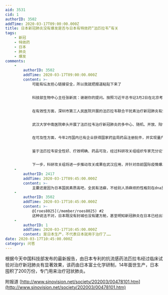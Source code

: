 ```yaml
---
aid: 3531
cid: 1
authorID: 3502
addTime: 2020-03-17T09:00:00.000Z
title: 日本新冠肺炎没有爆发是否与日本有特效药“法匹拉韦”有关
tags:
    - 新冠
    - 特效药
    - 日本
    - 肺炎
    - 爆发
comments:
    -
        authorID: 3502
        addTime: 2020-03-17T09:00:00.000Z
        content: >-
            可能有坛友担心链接安全，所以我就把报道粘贴下来了


            科技部生物中心主任张新民：谢谢你的提问。按照习近平总书记3月2日在北京考察新冠肺炎疫情防控科研攻关工作时的重要指示要求，科研攻关组进一步强化对一线临床救治的支撑和服务。针对轻型、普通型向重型转化的阻断，重点推动磷酸氯喹、法匹拉韦和中医药，针对重型、危重型患者的救治，重点推动恢复期血浆、托珠单抗、干细胞和人工肝的临床应用，目前均已取得良好的进展。其中法匹拉韦已完成临床研究，显示出很好的临床疗效。在安全性方面，法匹拉韦已经于2014年在日本获批上市，上市以来未见明显的不良反应。在治疗新冠肺炎的临床研究中，未发现明显的不良反应。


            在有效性方面，深圳市第三人民医院开展的法匹拉韦联合干扰素治疗新冠肺炎有效性和安全性研究，入组患者80例，其中法匹拉韦组35例，对照组45例。研究结果显示，在病毒核酸转阴方面，法匹拉韦治疗组治疗后患者病毒核酸转阴与对照组相比，转阴时间中位值明显缩短，分别为4天和11天，具有显著差异。在胸部影像学改善方面，与对照组相比，改善率分别为91.43%和62.22%。


            武汉大学中南医院牵头开展了法匹拉韦治疗新冠肺炎的多中心、随机、开放、阳性平行对照临床研究，已完成各120例入组和临床治疗观察。临床研究结果显示，试验组治疗新冠肺炎的疗效显著优于对照组。在主要终点评价指标方面，普通型患者在治疗结束时的临床恢复率，试验组显著优于对照组，分别为71.43%和55.86%。在次要终点评价指标方面，试验组在退热时间上显著优于对照组，平均退热时间分别为2.5天和4.2天。试验组在咳嗽缓解时间上显著优于对照组，平均咳嗽缓解时间分别为4.57天和5.98天，普通型患者在治疗期间的辅助氧疗或无创机械通气率，试验组显著低于对照组，分别为8.16%和17.12%。以上评价指标，两组间均具有统计学的差异。


            在可及性方面，今年2月国内已有企业获得国家药监局药品注册批件，并实现量产，临床药品供应有保障。


            鉴于法匹拉韦安全性好、疗效明确、药品可及，经过科研攻关组组织专家充分论证，已正式向医疗救治组推荐，建议尽快纳入诊疗方案。


            下一步，科研攻关组将进一步推动攻关成果在武汉应用，并针对目前国际疫情爆发的态势，推出药物治疗的中国方案。谢谢。
    -
        authorID: 2417
        addTime: 2020-03-17T09:45:00.000Z
        content: >-
            主要还是因为日本国民素质高吧，全民有洁癖，不给别人添麻烦的性格刻在dna里，民众配合度远远高于天朝，反观天朝，武汉封城初期，好多不信邪的，既不戴口罩也不洗手，建了方舱医院专门集中隔离以后，武汉的疫情人数才开始稳定。
    -
        authorID: 3502
        addTime: 2020-03-17T10:45:00.000Z
        content: >-
            @[roes8025](/member/roes8025) #2
            这种说法不对，日本既没有封城也没有建方舱，甚至明知新冠肺炎在日本已经出现，冈山还进行万人裸祭。
    -
        authorID: 1
        addTime: 2020-03-17T10:45:00.000Z
        content: 是日本生产，不代表日本就用于治疗了……
date: 2020-03-17T10:45:00.000Z
category: 问答
---
```


根据今天中国科技部发布的最新报告，由日本专利的抗流感药法匹拉韦经过临床试验对治疗新冠肺炎有显著效果，该药由日本富士化学研制，14年面世生产，日本囤积了200万份，专门用来治疗冠状肺炎。

附报道 [http://www.sinovision.net/society/202003/00478101.htm](http://www.sinovision.net/society/202003/00478101.htm)
